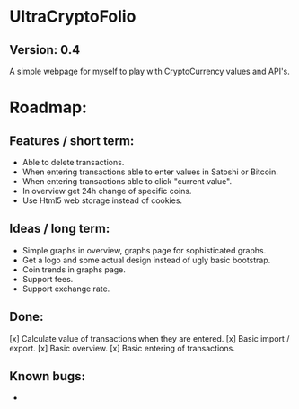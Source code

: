 # UltraCryptoFolio
## Version: 0.4

A simple webpage for myself to play with CryptoCurrency values and API's.

# Roadmap:

## Features / short term:
- Able to delete transactions.
- When entering transactions able to enter values in Satoshi or Bitcoin.
- When entering transactions able to click "current value".
- In overview get 24h change of specific coins.
- Use Html5 web storage instead of cookies.

## Ideas / long term:
- Simple graphs in overview, graphs page for sophisticated graphs.
- Get a logo and some actual design instead of ugly basic bootstrap.
- Coin trends in graphs page.
- Support fees.
- Support exchange rate.

## Done:
[x]	Calculate value of transactions when they are entered.
[x] Basic import / export.
[x] Basic overview.
[x] Basic entering of transactions.

## Known bugs:
- 